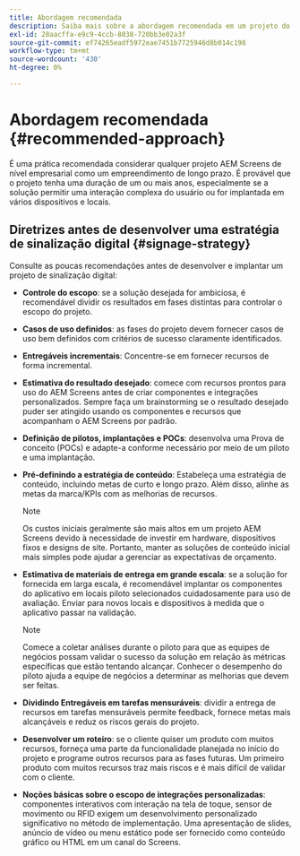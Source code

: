 ```yaml
---
title: Abordagem recomendada
description: Saiba mais sobre a abordagem recomendada em um projeto do AEM Screens.
exl-id: 28aacffa-e9c9-4ccb-8038-720bb3e02a3f
source-git-commit: ef74265eadf5972eae7451b7725946d8b014c198
workflow-type: tm+mt
source-wordcount: '430'
ht-degree: 0%

---
```


# Abordagem recomendada {#recommended-approach}

É uma prática recomendada considerar qualquer projeto AEM Screens de nível empresarial como um empreendimento de longo prazo. É provável que o projeto tenha uma duração de um ou mais anos, especialmente se a solução permitir uma interação complexa do usuário ou for implantada em vários dispositivos e locais.

## Diretrizes antes de desenvolver uma estratégia de sinalização digital {#signage-strategy}

Consulte as poucas recomendações antes de desenvolver e implantar um projeto de sinalização digital:

* **Controle do escopo**: se a solução desejada for ambiciosa, é recomendável dividir os resultados em fases distintas para controlar o escopo do projeto.

* **Casos de uso definidos**: as fases do projeto devem fornecer casos de uso bem definidos com critérios de sucesso claramente identificados.

* **Entregáveis incrementais**: Concentre-se em fornecer recursos de forma incremental.

* **Estimativa do resultado desejado**: comece com recursos prontos para uso do AEM Screens antes de criar componentes e integrações personalizados. Sempre faça um brainstorming se o resultado desejado puder ser atingido usando os componentes e recursos que acompanham o AEM Screens por padrão.

* **Definição de pilotos, implantações e POCs**: desenvolva uma Prova de conceito (POCs) e adapte-a conforme necessário por meio de um piloto e uma implantação.

* **Pré-definindo a estratégia de conteúdo**: Estabeleça uma estratégia de conteúdo, incluindo metas de curto e longo prazo. Além disso, alinhe as metas da marca/KPIs com as melhorias de recursos.

  >[!NOTE]
  >
  > Os custos iniciais geralmente são mais altos em um projeto AEM Screens devido à necessidade de investir em hardware, dispositivos fixos e designs de site. Portanto, manter as soluções de conteúdo inicial mais simples pode ajudar a gerenciar as expectativas de orçamento.

* **Estimativa de materiais de entrega em grande escala**: se a solução for fornecida em larga escala, é recomendável implantar os componentes do aplicativo em locais piloto selecionados cuidadosamente para uso de avaliação. Enviar para novos locais e dispositivos à medida que o aplicativo passar na validação.

  >[!NOTE]
  >
  > Comece a coletar análises durante o piloto para que as equipes de negócios possam validar o sucesso da solução em relação às métricas específicas que estão tentando alcançar. Conhecer o desempenho do piloto ajuda a equipe de negócios a determinar as melhorias que devem ser feitas.

* **Dividindo Entregáveis em tarefas mensuráveis**: dividir a entrega de recursos em tarefas mensuráveis permite feedback, fornece metas mais alcançáveis e reduz os riscos gerais do projeto.

* **Desenvolver um roteiro**: se o cliente quiser um produto com muitos recursos, forneça uma parte da funcionalidade planejada no início do projeto e programe outros recursos para as fases futuras. Um primeiro produto com muitos recursos traz mais riscos e é mais difícil de validar com o cliente.

* **Noções básicas sobre o escopo de integrações personalizadas**: componentes interativos com interação na tela de toque, sensor de movimento ou RFID exigem um desenvolvimento personalizado significativo no método de implementação. Uma apresentação de slides, anúncio de vídeo ou menu estático pode ser fornecido como conteúdo gráfico ou HTML em um canal do Screens.
